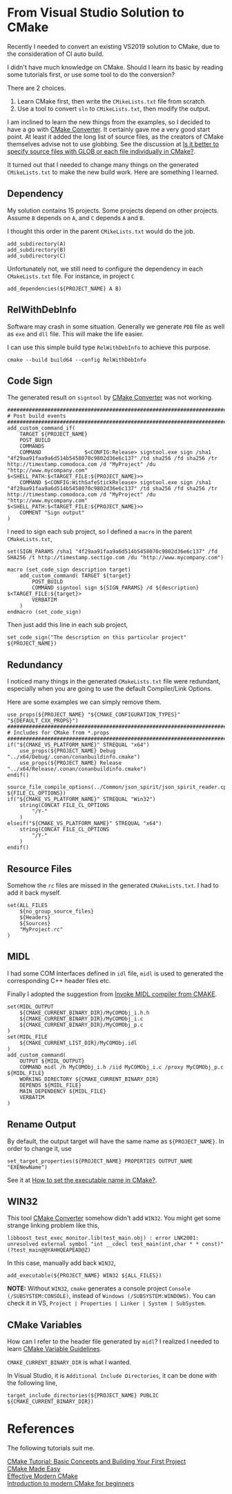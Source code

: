 # From Visual Studio Solution to CMake

Recently I needed to convert an existing VS2019 solution to CMake, due to the consideration of CI auto build.

I didn't have much knowledge on CMake. Should I learn its basic by reading some tutorials first, or use some tool to do the conversion?

There are 2 choices.

1. Learn CMake first, then write the `CMikeLists.txt` file from scratch.  
2. Use a tool to convert `sln` to `CMikeLists.txt`, then modify the output.  

I am inclined to learn the new things from the examples, so I decided to have a go with [CMake Converter](https://cmakeconverter.readthedocs.io/en/latest/index.html). It certainly gave me a very good start point. At least it added the long list of source files, as the creators of CMake themselves advise not to use globbing. See the discussion at [Is it better to specify source files with GLOB or each file individually in CMake?](https://stackoverflow.com/questions/1027247/is-it-better-to-specify-source-files-with-glob-or-each-file-individually-in-cmak).

It turned out that I needed to change many things on the generated `CMikeLists.txt` to make the new build work. Here are something I learned.

## Dependency
My solution contains 15 projects. Some projects depend on other projects.  Assume `B` depends on `A`, and `C` depends `A` and `B`.

I thought this order in the parent `CMikeLists.txt` would do the job. 

```
add_subdirectory(A)
add_subdirectory(B) 
add_subdirectory(C)
```
Unfortunately not, we still need to configure the dependency in each `CMakeLists.txt` file. For instance, in project `C`

`add_dependencies(${PROJECT_NAME} A B)`


## RelWithDebInfo

Software may crash in some situation. Generally we generate `PDB` file as well as `exe` and `dll` file. This will make the life easier.

I can use this simple build type `RelWithDebInfo` to achieve this purpose. 

`cmake --build build64 --config RelWithDebInfo`

## Code Sign

The generated result on `signtool` by [CMake Converter](https://cmakeconverter.readthedocs.io/en/latest/index.html)  was not working.

```
################################################################################
# Post build events
################################################################################
add_custom_command_if(
    TARGET ${PROJECT_NAME}
    POST_BUILD
    COMMANDS
    COMMAND              $<CONFIG:Release> signtool.exe sign /sha1 "4f29aa91faa9a6d514b5458070c9802d36e6c137" /td sha256 /fd sha256 /tr http://timestamp.comodoca.com /d "MyProject" /du "http://www.mycompany.com" $<SHELL_PATH:$<TARGET_FILE:${PROJECT_NAME}>>
    COMMAND $<CONFIG:WithSafeStickRelease> signtool.exe sign /sha1 "4f29aa91faa9a6d514b5458070c9802d36e6c137" /td sha256 /fd sha256 /tr http://timestamp.comodoca.com /d "MyProject" /du "http://www.mycompany.com" $<SHELL_PATH:$<TARGET_FILE:${PROJECT_NAME}>>
    COMMENT "Sign output"
)

```

I need to sign each sub project, so I defined a `macro` in the parent `CMakeLists.txt`,

```
set(SIGN_PARAMS /sha1 "4f29aa91faa9a6d514b5458070c9802d36e6c137" /fd SHA256 /t http://timestamp.sectigo.com /du "http://www.mycompany.com")

macro (set_code_sign description target)
    add_custom_command( TARGET ${target}
        POST_BUILD
        COMMAND signtool sign ${SIGN_PARAMS} /d ${description} $<TARGET_FILE:${target}>
        VERBATIM
    )
endmacro (set_code_sign)

```

Then just add this line in each sub project,

`set_code_sign("The description on this particular project" ${PROJECT_NAME})`

## Redundancy

I noticed many things in the generated `CMakeLists.txt` file were redundant, especially when you are going to use the default Compiler/Link Options.

Here are some examples we can simply remove them.

```
use_props(${PROJECT_NAME} "${CMAKE_CONFIGURATION_TYPES}" "${DEFAULT_CXX_PROPS}")
################################################################################
# Includes for CMake from *.props
################################################################################
if("${CMAKE_VS_PLATFORM_NAME}" STREQUAL "x64")
    use_props(${PROJECT_NAME} Debug                "../x64/Debug/.conan/conanbuildinfo.cmake")
    use_props(${PROJECT_NAME} Release              "../x64/Release/.conan/conanbuildinfo.cmake")
endif()
```

```
source_file_compile_options(../Common/json_spirit/json_spirit_reader.cpp ${FILE_CL_OPTIONS})
if("${CMAKE_VS_PLATFORM_NAME}" STREQUAL "Win32")
    string(CONCAT FILE_CL_OPTIONS
        "/Y-"
    )
elseif("${CMAKE_VS_PLATFORM_NAME}" STREQUAL "x64")
    string(CONCAT FILE_CL_OPTIONS
        "/Y-"
    )
endif()
```

## Resource Files

Somehow the `rc` files are missed in the generated `CMakeLists.txt`. I had to add it back myself.

```
set(ALL_FILES
    ${no_group_source_files}
    ${Headers}
    ${Sources}
    "MyProject.rc"
)
```

## MIDL

I had some COM Interfaces defined in `idl` file, `midl` is used to generated the corresponding C++ header files etc.

Finally I adopted the suggestion from [Invoke MIDL compiler from CMAKE](https://stackoverflow.com/questions/46878906/invoke-midl-compiler-from-cmake).

```
set(MIDL_OUTPUT
    ${CMAKE_CURRENT_BINARY_DIR}/MyCOMObj_i.h.h
    ${CMAKE_CURRENT_BINARY_DIR}/MyCOMObj_i.c
    ${CMAKE_CURRENT_BINARY_DIR}/MyCOMObj_p.c
)
set(MIDL_FILE
    ${CMAKE_CURRENT_LIST_DIR}/MyCOMObj.idl
)
add_custom_command(
    OUTPUT ${MIDL_OUTPUT}
    COMMAND midl /h MyCOMObj_i.h /iid MyCOMObj_i.c /proxy MyCOMObj_p.c ${MIDL_FILE}
    WORKING_DIRECTORY ${CMAKE_CURRENT_BINARY_DIR}
    DEPENDS ${MIDL_FILE}
    MAIN_DEPENDENCY ${MIDL_FILE}
    VERBATIM
)
```

## Rename Output

By default, the output target will have the same name as `${PROJECT_NAME}`. In order to change it, use

`set_target_properties(${PROJECT_NAME} PROPERTIES OUTPUT_NAME "EXENewName")`

See it at [How to set the executable name in CMake?](https://stackoverflow.com/questions/24395517/how-to-set-the-executable-name-in-cmake).

## WIN32
This tool [CMake Converter](https://cmakeconverter.readthedocs.io/en/latest/index.html) somehow didn't add `WIN32`. You might get some strange linking problem like this,

```
libboost_test_exec_monitor.lib(test_main.obj) : error LNK2001: unresolved external symbol "int __cdecl test_main(int,char * * const)" (?test_main@@YAHHQEAPEAD@Z) 
```

In this case, manually add back `WIN32`,

`add_executable(${PROJECT_NAME} WIN32 ${ALL_FILES})`

**NOTE:** Without `WIN32`, `cmake` generates a console project `Console (/SUBSYSTEM:CONSOLE)`, instead of `Windows (/SUBSYSTEM:WINDOWS)`. 
You can check it in VS, `Project | Properties | Linker | System | SubSystem`.

## CMake Variables

How can I refer to the header file generated by `midl`? I realized I needed to learn [CMake Variable Guidelines](https://jeremimucha.com/2021/02/cmake-variable-guidelines/).

`CMAKE_CURRENT_BINARY_DIR` is what I wanted.

In Visual Studio, it is `Additional Include Directories`, it can be done with the following line,

`target_include_directories(${PROJECT_NAME} PUBLIC ${CMAKE_CURRENT_BINARY_DIR})`


# References

The following tutorials suit me.

[CMake Tutorial: Basic Concepts and Building Your First Project](https://sternumiot.com/iot-blog/cmake-tutorial-basic-concepts-and-building-your-first-project/)  
[CMake Made Easy](https://www.ravbug.com/tutorials/cmake-easy/)  
[Effective Modern CMake](https://gist.github.com/mbinna/c61dbb39bca0e4fb7d1f73b0d66a4fd1)  
[Introduction to modern CMake for beginners](https://www.internalpointers.com/post/modern-cmake-beginner-introduction)

